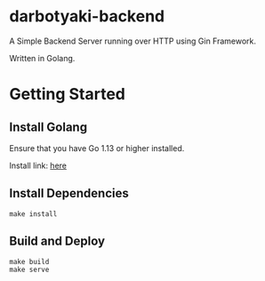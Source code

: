# darbotyaki-backend 

A Simple Backend Server running over HTTP using Gin Framework. 

Written in Golang. 

# Getting Started 

## Install Golang 

Ensure that you have Go 1.13 or higher installed. 

Install link: [here](https://golang.org/doc/install)

## Install Dependencies 

```
make install 
```

## Build and Deploy 

```
make build
make serve 
```
